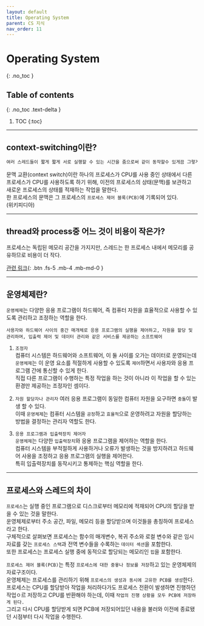 ```yaml
---
layout: default
title: Operating System
parent: CS 지식
nav_order: 11
---
```


# Operating System
{: .no_toc }

## Table of contents
{: .no_toc .text-delta }

1. TOC
{:toc}
---

## context-switching이란?

```scss
여러 스레드들이 짧게 짧게 서로 실행할 수 있는 시간을 줌으로써 같이 동작할수 있게끔 그렇게...  
```

문맥 교환(context switch)이란 하나의 프로세스가 CPU를 사용 중인 상태에서 다른 프로세스가 CPU를 사용하도록 하기 위해, 이전의 프로세스의 상태(문맥)를 보관하고 새로운 프로세스의 상태를 적재하는 작업을 말한다.  
한 프로세스의 문맥은 그 프로세스의 `프로세스 제어 블록(PCB)`에 기록되어 있다.  
(위키피디아)

---

## thread와 process중 어느 것이 비용이 작은가?

프로세스는 독립된 메모리 공간을 가지지만, 스레드는 한 프로세스 내에서 메모리를 공유하므로 비용이 더 작다.  

[관련 링크](https://arer.tistory.com/80){: .btn .fs-5 .mb-4 .mb-md-0 }

---

## 운영체제란?

`운영체제`는 다양한 응용 프로그램이 하드웨어, 즉 컴퓨터 자원을 효율적으로 사용할 수 있도록 관리하고 조정하는 역할을 한다.

`사용자와 하드웨어 사이의 중간 매개체로 응용 프로그램의 실행을 제어하고, 자원을 할당 및 관리하며, 입출력 제어 및 데이터 관리와 같은 서비스를 제공하는 소프트웨어`  

1. `조정자`  
컴퓨터 시스템은 하드웨어와 소프트웨어, 이 둘 사이를 오가는 데이터로 운영되는데 `운영체제`는 이 운영 요소를 적절하게 사용할 수 있도록 `제어`하면서 사용자와 응용 프로그램 간에 통신할 수 있게 한다.  
직접 다른 프로그램이 수행하는 특정 작업을 하는 것이 아니라 이 작업을 할 수 있는 환경만 제공하는 조정자인 셈이다.  

2. `자원 할당자나 관리자` 
여러 응용 프로그램이 동일한 컴퓨터 자원을 요구하면 `충돌`이 발생 할 수 있다.  
이때 `운영체제`는 컴퓨터 시스템을 `공정`하고 `효율적`으로 운영하려고 자원을 할당하는 방법을 결정하는 관리자 역할도 한다.  

3. `응용 프로그램과 입출력장치 제어자`  
`운영체제`는 다양한 `입출력장치`와 응용 프로그램을 제어하는 역할을 한다.  
컴퓨터 시스템을 부적절하게 사용하거나 오류가 발생하는 것을 방지하려고 하드웨어 사용을 조정하고 응용 프로그램의 실행을 제어한다.  
특히 입출력장치를 동작시키고 통제하는 핵심 역할을 한다.  
---
## 프로세스와 스레드의 차이

`프로세스`는 실행 중인 프로그램으로 디스크로부터 메모리에 적재되어 CPU의 할당을 받을 수 있는 것을 말한다.  
운영체제로부터 주소 공간, 파일, 메모리 등을 할당받으며 이것들을 총칭하여 프로세스라고 한다.  
구체적으로 살펴보면 프로세스는 함수의 매개변수, 복귀 주소와 로컬 변수와 같은 임시 자료를 갖는 `프로세스 스택`과 전역 변수들을 수록하는 `데이터 섹션`을 포함한다.  
또한 프로세스는 프로세스 실행 중에 동적으로 할당되는 메모리인 `힙`을 포함한다.  

`프로세스 제어 블록(PCB)`는 특정 `프로세스에 대한 중욯나 정보를 저장`하고 있는 운영체제의 자료구조이다.  
운영체제는 프로세스를 관리하기 위해 `프로세스의 생성과 동시에 고유한 PCB를 생성`한다.  
프로세스는 CPU를 할당받아 작업을 처리하다가도 프로세스 전환이 발생하면 진행하던 작업ㅇ르 저장하고 CPU를 반환해야 하는데, 이때 `작업의 진행 상황을 모두 PCB에 저장하게 된다.`  
그리고 다시 CPU를 할당받게 되면 PCB에 저장되어있던 내용을 불러와 이전에 종료됐던 시점부터 다시 작업을 수행한다.  



